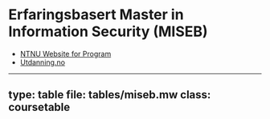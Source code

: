 # Erfaringsbasert Master in Information Security (MISEB)



* [NTNU Website for Program](https://www.ntnu.no/studier/miseb)
* [Utdanning.no](https://utdanning.no/utdanning/ntnu.no/experience-based_master_information_security)



---
type: table
file: tables/miseb.mw
class: coursetable
---